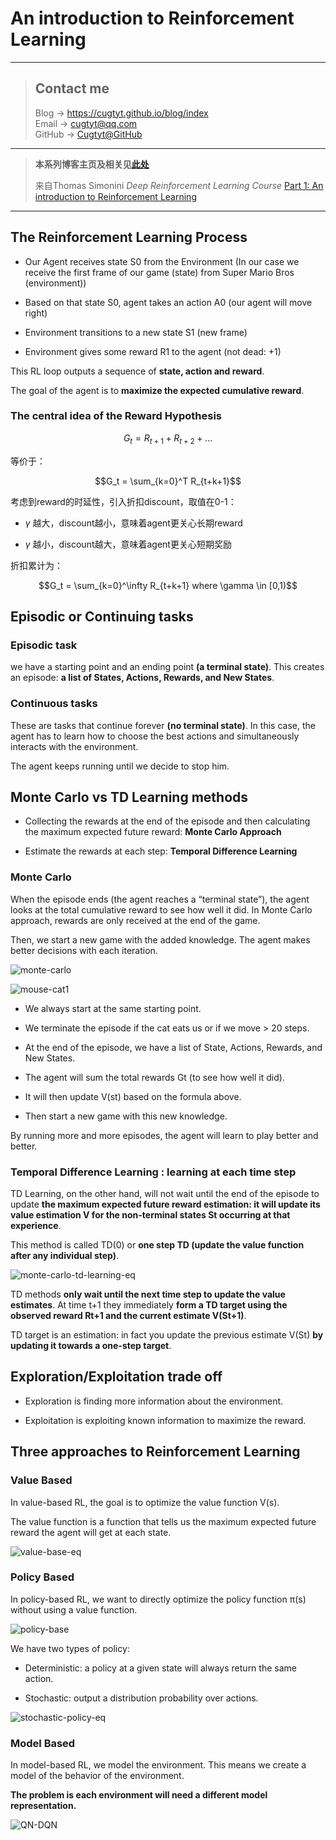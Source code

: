 # An introduction to Reinforcement Learning

---
> ## Contact me
> Blog -> <https://cugtyt.github.io/blog/index>  
> Email -> <cugtyt@qq.com>  
> GitHub -> [Cugtyt@GitHub](https://github.com/Cugtyt)

---

> **本系列博客主页及相关见**[**此处**](https://cugtyt.github.io/blog/rl-notes/index)  
>
> 来自Thomas Simonini *Deep Reinforcement Learning Course* [Part 1: An introduction to Reinforcement Learning](https://medium.freecodecamp.org/an-introduction-to-reinforcement-learning-4339519de419)

---

<head>
    <script src="https://cdn.mathjax.org/mathjax/latest/MathJax.js?config=TeX-AMS-MML_HTMLorMML" type="text/javascript"></script>
    <script type="text/x-mathjax-config">
        MathJax.Hub.Config({
            tex2jax: {
            skipTags: ['script', 'noscript', 'style', 'textarea', 'pre'],
            inlineMath: [['$','$']]
            }
        });
    </script>
</head>

## The Reinforcement Learning Process

- Our Agent receives state S0 from the Environment (In our case we receive the first frame of our game (state) from Super Mario Bros (environment))

- Based on that state S0, agent takes an action A0 (our agent will move right)

- Environment transitions to a new state S1 (new frame)

- Environment gives some reward R1 to the agent (not dead: +1)

This RL loop outputs a sequence of **state, action and reward**.

The goal of the agent is to **maximize the expected cumulative reward**.

### The central idea of the Reward Hypothesis

$$G_t = R_{t+1} + R_{t+2} + \dots$$

等价于：

$$G_t = \sum_{k=0}^T R_{t+k+1}$$

考虑到reward的时延性，引入折扣discount，取值在0-1：

- $\gamma$ 越大，discount越小，意味着agent更关心长期reward

- $\gamma$ 越小，discount越大，意味着agent更关心短期奖励

折扣累计为：

$$G_t = \sum_{k=0}^\infty R_{t+k+1} where \gamma \in [0,1)$$

## Episodic or Continuing tasks

### Episodic task

we have a starting point and an ending point **(a terminal state)**. This creates an episode: **a list of States, Actions, Rewards, and New States**.

### Continuous tasks

These are tasks that continue forever **(no terminal state)**. In this case, the agent has to learn how to choose the best actions and simultaneously interacts with the environment.

The agent keeps running until we decide to stop him.

## Monte Carlo vs TD Learning methods

- Collecting the rewards at the end of the episode and then calculating the maximum expected future reward: **Monte Carlo Approach**

- Estimate the rewards at each step: **Temporal Difference Learning**

### Monte Carlo

When the episode ends (the agent reaches a “terminal state”), the agent looks at the total cumulative reward to see how well it did. In Monte Carlo approach, rewards are only received at the end of the game.

Then, we start a new game with the added knowledge. The agent makes better decisions with each iteration.

![monte-carlo](R/monte-carlo-eq.png)

![mouse-cat1](R/mouse-cat1.png)

- We always start at the same starting point.

- We terminate the episode if the cat eats us or if we move > 20 steps.

- At the end of the episode, we have a list of State, Actions, Rewards, and New States.

- The agent will sum the total rewards Gt (to see how well it did).

- It will then update V(st) based on the formula above.

- Then start a new game with this new knowledge.

By running more and more episodes, the agent will learn to play better and better.

### Temporal Difference Learning : learning at each time step

TD Learning, on the other hand, will not wait until the end of the episode to update **the maximum expected future reward estimation: it will update its value estimation V for the non-terminal states St occurring at that experience**.

This method is called TD(0) or **one step TD (update the value function after any individual step)**.

![monte-carlo-td-learning-eq](R/monte-carlo-td-learning-eq.png)

TD methods **only wait until the next time step to update the value estimates**. At time t+1 they immediately **form a TD target using the observed reward Rt+1 and the current estimate V(St+1)**.

TD target is an estimation: in fact you update the previous estimate V(St) **by updating it towards a one-step target**.

## Exploration/Exploitation trade off

- Exploration is finding more information about the environment.

- Exploitation is exploiting known information to maximize the reward.

## Three approaches to Reinforcement Learning

### Value Based

In value-based RL, the goal is to optimize the value function V(s).

The value function is a function that tells us the maximum expected future reward the agent will get at each state.

![value-base-eq](R/value-base-eq.png)

### Policy Based

In policy-based RL, we want to directly optimize the policy function π(s) without using a value function.

![policy-base](R/policy-base-eq.png)

We have two types of policy:

- Deterministic: a policy at a given state will always return the same action.

- Stochastic: output a distribution probability over actions.

![stochastic-policy-eq](R/stochastic-policy-eq.png)

### Model Based

In model-based RL, we model the environment. This means we create a model of the behavior of the environment.

**The problem is each environment will need a different model representation.**

![QN-DQN](R/QN-DQN.png)